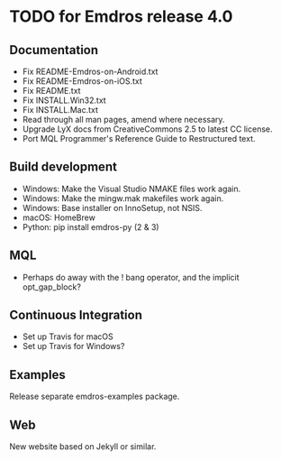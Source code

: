 # TODO for Emdros release 4.0

## Documentation

- Fix README-Emdros-on-Android.txt
- Fix README-Emdros-on-iOS.txt
- Fix README.txt
- Fix INSTALL.Win32.txt
- Fix INSTALL.Mac.txt
- Read through all man pages, amend where necessary.
- Upgrade LyX docs from CreativeCommons 2.5 to latest CC license.
- Port MQL Programmer's Reference Guide to Restructured text.


## Build development
- Windows: Make the Visual Studio NMAKE files work again.
- Windows: Make the mingw.mak makefiles work again.
- Windows: Base installer on InnoSetup, not NSIS.
- macOS: HomeBrew
- Python: pip install emdros-py (2 & 3)

## MQL

- Perhaps do away with the ! bang operator, and the implicit
  opt_gap_block?

## Continuous Integration

- Set up Travis for macOS
- Set up Travis for Windows?

## Examples

Release separate emdros-examples package.

## Web

New website based on Jekyll or similar.

